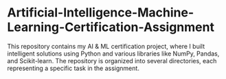 # Artificial-Intelligence-Machine-Learning-Certification-Assignment
This repository contains my AI &amp; ML certification project, where I built intelligent solutions using Python and various libraries like NumPy, Pandas, and Scikit-learn. The repository is organized into several directories, each representing a specific task in the assignment.
